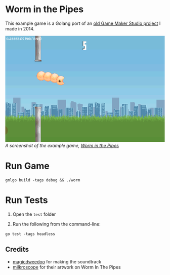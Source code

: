 # Worm in the Pipes

This example game is a Golang port of an [old Game Maker Studio project](https://silbinarywolf.itch.io/worm-in-the-pipes) I made in 2014.

![A worm jumping between two pipes](docs/images/worm1.png)
*A screenshot of the example game, [Worm in the Pipes](tree/master/example/worm)*

# Run Game

```
gmlgo build -tags debug && ./worm
```

# Run Tests

1) Open the `test` folder

2) Run the following from the command-line:
```
go test -tags headless
```

## Credits

* [magicdweedoo](http://magicdweedoo.com/) for making the soundtrack
* [milkroscope](https://www.artstation.com/milkroscope) for their artwork on Worm In The Pipes
